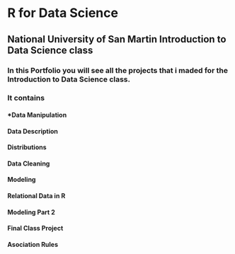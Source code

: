 # R for Data Science 
## National University of San Martin Introduction to Data Science class
### In this Portfolio you will see all the projects that i maded for the Introduction to Data Science class.
### It contains 
#### *Data Manipulation
#### Data Description
#### Distributions
#### Data Cleaning
#### Modeling
#### Relational Data in R
#### Modeling Part 2
#### Final Class Project
#### Asociation Rules
